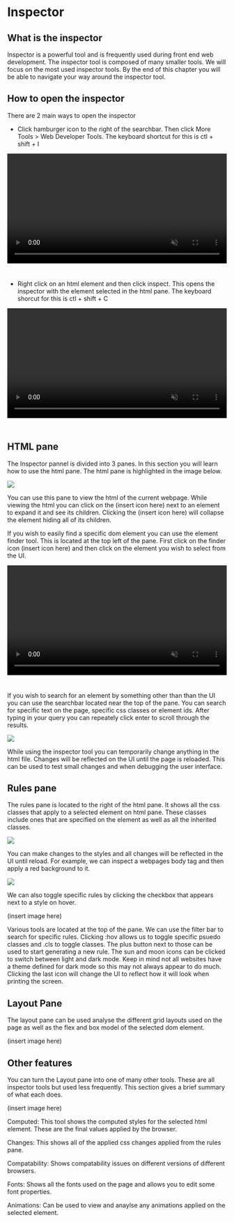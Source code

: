 # Inspector

## What is the inspector
Inspector is a powerful tool and is frequently used during front end web development. The inspector tool is composed of many smaller tools. We will focus on the most used inspector tools. By the end of this chapter you will be able to navigate your way around the inspector tool.

## How to open the inspector

There are 2 main ways to open the inspector

- Click hamburger icon to the right of the searchbar. Then click More Tools > Web Developer Tools. The keyboard shortcut for this is ctl + shift + I

<video style="width:100%; padding-bottom: 24px;" muted="" controls="" alt="type:video">
   <source src="..\videos\inspector_v1.mp4" type="video/mp4">
</video>

- Right click on an html element and then click inspect. This opens the inspector with the element selected in the html pane. The keyboard shorcut for this is ctl + shift + C

<video style="width:100%; padding-bottom: 24px;" muted="" controls="" alt="type:video">
   <source src="..\videos\inspector_v2.mp4" type="video/mp4">
</video>

## HTML pane
The Inspector pannel is divided into 3 panes. In this section you will learn how to use the html pane. The html pane is highlighted in the image below.

![](images/inspector_1.png)

You can use this pane to view the html of the current webpage. While viewing the html you can click on the (insert icon here) next to an element to expand it and see its children. Clicking the (insert icon here) will collapse the element hiding all of its children.

If you wish to easily find a specific dom element you can use the element finder tool. This is located at the top left of the pane. First click on the finder icon (insert icon here) and then click on the element you wish to select from the UI.

<video style="width:100%; padding-bottom: 24px;" muted="" controls="" alt="type:video">
   <source src="..\videos\inspector_v3.mp4" type="video/mp4">
</video>

If you wish to search for an element by something other than than the UI you can use the searchbar located near the top of the pane. You can search for specific text on the page, specific css classes or element ids. After typing in your query you can repeately click enter to scroll through the results.

![](images/inspector_2.png)

While using the inspector tool you can temporarily change anything in the html file. Changes will be reflected on the UI until the page is reloaded. This can be used to test small changes and when debugging the user interface.

## Rules pane
The rules pane is located to the right of the html pane. It shows all the css classes that apply to a selected element on html pane. These classes include ones that are specified on the element as well as all the inherited classes.

![](images/inspector_3.png)

You can make changes to the styles and all changes will be reflected in the UI until reload. For example, we can inspect a webpages body tag and then apply a red background to it.

![](images/inspector_4.png)

We can also toggle specific rules by clicking the checkbox that appears next to a style on hover.

(insert image here)

Various tools are located at the top of the pane. We can use the filter bar to search for specific rules. Clicking :hov allows us to toggle specific psuedo classes and .cls to toggle classes. The plus button next to those can be used to start generating a new rule. The sun and moon icons can be clicked to switch between light and dark mode. Keep in mind not all websites have a theme defined for dark mode so this may not always appear to do much. Clicking the last icon will change the UI to reflect how it will look when printing the screen.

## Layout Pane
The layout pane can be used analyse the different grid layouts used on the page as well as the flex and box model of the selected dom element.

(insert image here)

## Other features
You can turn the Layout pane into one of many other tools. These are all inspector tools but used less frequently. This section gives a brief summary of what each does.

(insert image here)

Computed: This tool shows the computed styles for the selected html element. These are the final values applied by the browser.

Changes: This shows all of the applied css changes applied from the rules pane.

Compatability: Shows compatability issues on different versions of different browsers.

Fonts: Shows all the fonts used on the page and allows you to edit some font properties.

Animations: Can be used to view and anaylse any animations applied on the selected element.

